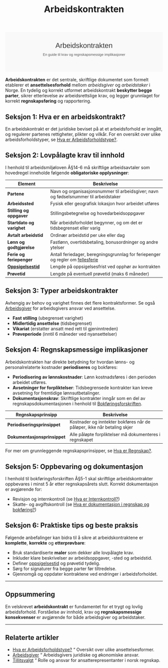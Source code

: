 ﻿---
title: "Arbeidskontrakten"
meta_title: "Arbeidskontrakten"
meta_description: '![Arbeidskontrakten](arbeidskontrakten-image.svg)'
slug: arbeidskontrakten
type: blog
layout: pages/single
---

![Arbeidskontrakten](arbeidskontrakten-image.svg)

**Arbeidskontrakten** er det sentrale, skriftlige dokumentet som formelt etablerer et **ansettelsesforhold** mellom *arbeidsgiver* og *arbeidstaker* i Norge. En tydelig og korrekt utformet arbeidskontrakt **beskytter begge parter**, sikrer etterlevelse av arbeidsrettslige krav, og legger grunnlaget for korrekt **regnskapsføring** og rapportering.

## Seksjon 1: Hva er en arbeidskontrakt?

En arbeidskontrakt er det juridiske beviset på at et arbeidsforhold er inngått, og regulerer partenes rettigheter, plikter og vilkår. For en oversikt over ulike arbeidsforholdstyper, se [Hva er Arbeidsforholdstype?](/blogs/regnskap/hva-er-arbeidsforholdstype "Hva er Arbeidsforholdstype?").

## Seksjon 2: Lovpålagte krav til innhold

I henhold til arbeidsmiljøloven Â§14-6 må skriftlige arbeidsavtaler som hovedregel inneholde følgende **obligatoriske opplysninger**:

| Element                | Beskrivelse                                                       |
|------------------------|-------------------------------------------------------------------|
| **Partene**            | Navn og organisasjonsnummer til arbeidsgiver; navn og fødselsnummer til arbeidstaker |
| **Arbeidssted**        | Fysisk eller geografisk lokasjon hvor arbeidet utføres            |
| **Stilling og oppgaver** | Stillingsbetegnelse og hovedarbeidsoppgaver                    |
| **Startdato og varighet** | Når arbeidsforholdet begynner, og om det er tidsbegrenset eller varig |
| **Avtalt arbeidstid**  | Ordinær arbeidstid per uke eller dag                             |
| **Lønn og godtgjørelse** | Fastlønn, overtidsbetaling, bonusordninger og andre ytelser     |
| **Ferie og feriepenger** | Antall feriedager, beregningsgrunnlag for feriepenger og regler om [fellesferie](/blogs/regnskap/fellesferie "Fellesferie: Hva, regler og planlegging i Norge") |
| **[Oppsigelsestid](/blogs/regnskap/oppsigelsestid "Oppsigelsestid")**   | Lengde på oppsigelsesfrist ved opphør av kontrakten              |
| **Prøvetid**           | Lengde på eventuell prøvetid (maks 6 måneder)                     |

## Seksjon 3: Typer arbeidskontrakter

Avhengig av behov og varighet finnes det flere kontraktsformer. Se også [Arbeidsgiver](/blogs/regnskap/arbeidsgiver "Arbeidsgiver “ Roller og Ansvar i Norsk Arbeidsliv og Regnskap") for arbeidsgivers ansvar ved ansettelse.

- **Fast stilling** (ubegrenset varighet)
- **Midlertidig ansettelse** (tidsbegrenset)
- **Vikariat** (erstatter ansatt med rett til gjeninntreden)
- **Prøveperiode** (inntil 6 måneder ved nyansettelser)

## Seksjon 4: Regnskapsmessige implikasjoner

Arbeidskontrakten har direkte betydning for hvordan lønns- og personalrelaterte kostnader **periodiseres** og bokføres:

- **Periodisering av lønnskostnader**: Lønn kostnadsføres i den perioden arbeidet utføres.
- **Avsetninger for forpliktelser**: Tidsbegrensede kontrakter kan kreve avsetning for fremtidige lønnsutbetalinger.
- **Dokumentasjonskrav**: Skriftlige kontrakter inngår som en del av regnskapsdokumentasjonen i henhold til [Bokføringsforskriften](/blogs/regnskap/hva-er-bokforingsforskriften "Hva er Bokføringsforskriften? Komplett Guide til Norske Bokføringskrav og Regler").

| Regnskapsprinsipp           | Beskrivelse                                                       |
|-----------------------------|-------------------------------------------------------------------|
| **Periodiseringsprinsippet**| Kostnader og inntekter bokføres når de påløper, ikke når betaling skjer |
| **Dokumentasjonsprinsippet** | Alle påløpte forpliktelser må dokumenteres i regnskapet            |

For mer om grunnleggende regnskapsprinsipper, se [Hva er Regnskap?](/blogs/regnskap/hva-er-regnskap "Hva er Regnskap?").

## Seksjon 5: Oppbevaring og dokumentasjon

I henhold til bokføringsforskriften Â§5-1 skal skriftlige arbeidskontrakter oppbevares i minst 5 år etter regnskapsårets slutt. Korrekt dokumentasjon er avgjørende for:

- Revisjon og internkontroll (se [Hva er Internkontroll?](/blogs/regnskap/hva-er-internkontroll "Hva er Internkontroll?"))
- Skatte- og avgiftskontroll (se [Hva er dokumentasjon i regnskap og bokføring?](/blogs/regnskap/hva-er-dokumentasjon-regnskap-bokforing "Hva er dokumentasjon i regnskap og bokføring?"))

## Seksjon 6: Praktiske tips og beste praksis

Følgende anbefalinger kan bidra til å sikre at arbeidskontraktene er **komplette**, **korrekte** og **etterprøvbare**:

- Bruk standardiserte **maler** som dekker alle lovpålagte krav.
- Inkluder klare beskrivelser av arbeidsoppgaver, -sted og arbeidstid.
- Definer [oppsigelsestid](/blogs/regnskap/oppsigelsestid "Oppsigelsestid") og prøvetid tydelig.
- Sørg for signaturer fra begge parter før tiltredelse.
- Gjennomgå og oppdater kontraktene ved endringer i arbeidsforholdet.

---

## Oppsummering

En velskrevet **arbeidskontrakt** er fundamentet for et trygt og lovlig arbeidsforhold. Forståelse av innhold, krav og **regnskapsmessige konsekvenser** er avgjørende for både arbeidsgiver og arbeidstaker.

---

## Relaterte artikler

  - [Hva er Arbeidsforholdstype?](/blogs/regnskap/hva-er-arbeidsforholdstype "Hva er Arbeidsforholdstype?") “ Oversikt over ulike ansettelsesformer.
  - [Arbeidsgiver](/blogs/regnskap/arbeidsgiver "Arbeidsgiver “ Roller og Ansvar i Norsk Arbeidsliv og Regnskap") “ Arbeidsgivers juridiske og økonomiske ansvar.
  - [Tillitsvalgt](/blogs/regnskap/tillitsvalgt "Tillitsvalgt “ Rolle og ansvar i norsk regnskap") “ Rolle og ansvar for ansatterepresentanter i norsk regnskap.











